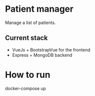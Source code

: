 # Patient manager

Manage a list of patients.

## Current stack

- VueJs + BootstrapVue for the frontend
- Express + MongoDB backend

# How to run
docker-compose up
